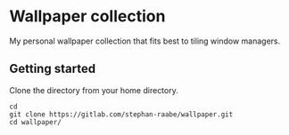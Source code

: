 # Wallpaper collection

My personal wallpaper collection that fits best to tiling window managers.

## Getting started

Clone the directory from your home directory.

```
cd
git clone https://gitlab.com/stephan-raabe/wallpaper.git
cd wallpaper/
```

